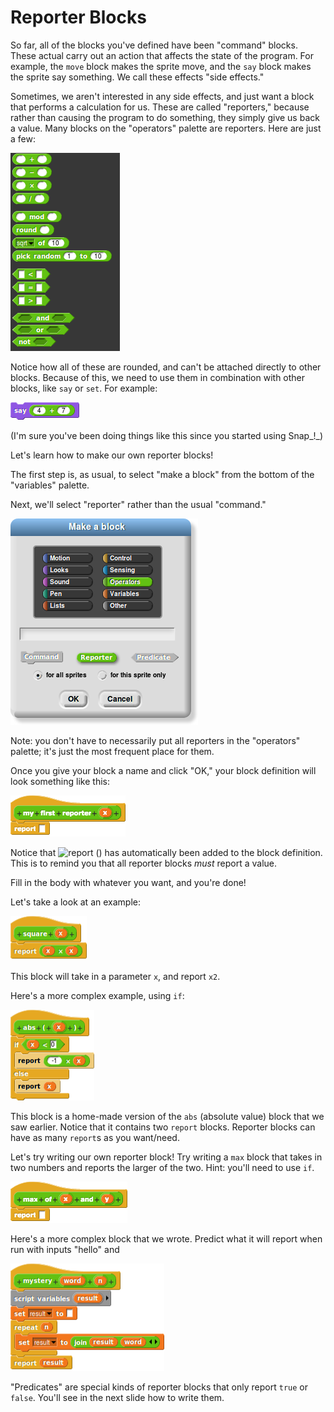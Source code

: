 # Reporter Blocks

So far, all of the blocks you've defined have been "command" blocks. These actual carry out an action that affects the state of the program. For example, the `move` block makes the sprite move, and the `say` block makes the sprite say something. We call these effects "side effects."

Sometimes, we aren't interested in any side effects, and just want a block that performs a calculation for us. These are called "reporters," because rather than causing the program to do something, they simply give us back a value. Many blocks on the "operators" palette are reporters. Here are just a few:

![](../.gitbook/assets/image%20%28125%29.png)

Notice how all of these are rounded, and can't be attached directly to other blocks. Because of this, we need to use them in combination with other blocks, like `say` or `set`. For example:

![](../.gitbook/assets/image%20%28116%29.png)

\(I'm sure you've been doing things like this since you started using Snap_!_\)

Let's learn how to make our own reporter blocks!

The first step is, as usual, to select "make a block" from the bottom of the "variables" palette.

Next, we'll select "reporter" rather than the usual "command."

![](../.gitbook/assets/image%20%28268%29.png)

Note: you don't have to necessarily put all reporters in the "operators" palette; it's just the most frequent place for them.

Once you give your block a name and click "OK," your block definition will look something like this:

![](../.gitbook/assets/image%20%2829%29.png)

Notice that ![report \(\)](https://beautyjoy.github.io/bjc-r/img/blocks/report.png) has automatically been added to the block definition. This is to remind you that all reporter blocks _must_ report a value.

Fill in the body with whatever you want, and you're done!

Let's take a look at an example:

![](../.gitbook/assets/image%20%28146%29.png)

This block will take in a parameter `x`, and report `x2`.

Here's a more complex example, using `if`:

![](../.gitbook/assets/image%20%285%29.png)

This block is a home-made version of the `abs` \(absolute value\) block that we saw earlier. Notice that it contains two `report` blocks. Reporter blocks can have as many `report`s as you want/need.

Let's try writing our own reporter block! Try writing a `max` block that takes in two numbers and reports the larger of the two. Hint: you'll need to use `if`.

![](../.gitbook/assets/image%20%28283%29.png)

Here's a more complex block that we wrote. Predict what it will report when run with inputs "hello" and 

![](../.gitbook/assets/image%20%28287%29.png)

"Predicates" are special kinds of reporter blocks that only report `true` or `false`. You'll see in the next slide how to write them.

